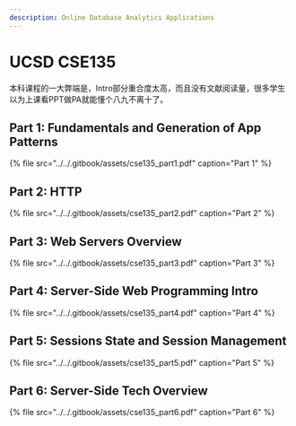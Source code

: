```yaml
---
description: Online Database Analytics Applications
---
```


# UCSD CSE135

本科课程的一大弊端是，Intro部分重合度太高，而且没有文献阅读量，很多学生以为上课看PPT做PA就能懂个八九不离十了。

## Part 1: Fundamentals and Generation of App Patterns

{% file src="../../.gitbook/assets/cse135\_part1.pdf" caption="Part 1" %}

## Part 2: HTTP

{% file src="../../.gitbook/assets/cse135\_part2.pdf" caption="Part 2" %}

## Part 3: Web Servers Overview

{% file src="../../.gitbook/assets/cse135\_part3.pdf" caption="Part 3" %}

## Part 4: Server-Side Web Programming Intro

{% file src="../../.gitbook/assets/cse135\_part4.pdf" caption="Part 4" %}

## Part 5: Sessions State and Session Management

{% file src="../../.gitbook/assets/cse135\_part5.pdf" caption="Part 5" %}

## Part 6: Server-Side Tech Overview

{% file src="../../.gitbook/assets/cse135\_part6.pdf" caption="Part 6" %}

